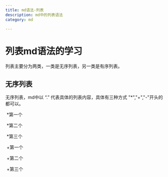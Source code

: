 ```yaml
---
title: md语法-列表
description: md中的列表语法
category: md

---
```




# 列表md语法的学习



列表主要分为两类，一类是无序列表，另一类是有序列表。



## 无序列表

无序列表，md中以 “.” 代表具体的列表内容，具体有三种方式 "*","+","-"开头的都可以。

​		*第一个

​		*第二个

​		*第三个	

​		+第一个

​		+第二个

​    	+第三个